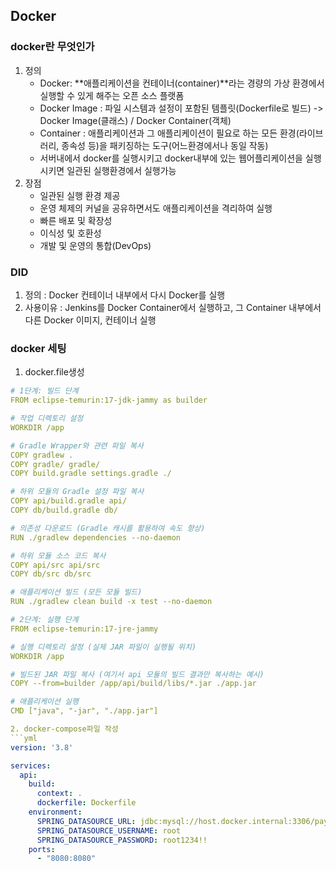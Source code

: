 ## Docker

### docker란 무엇인가
1. 정의 
    - Docker: **애플리케이션을 컨테이너(container)**라는 경량의 가상 환경에서 실행할 수 있게 해주는 오픈 소스 플랫폼
    - Docker Image : 파일 시스템과 설정이 포함된 템플릿(Dockerfile로 빌드) -> Docker Image(클래스) / Docker Container(객체)
    - Container : 애플리케이션과 그 애플리케이션이 필요로 하는 모든 환경(라이브러리, 종속성 등)을 패키징하는 도구(어느환경에서나 동일 작동)
    - 서버내에서 docker를 실행시키고 docker내부에 있는 웹어플리케이션을 실행시키면 일관된 실행환경에서 실행가능
2. 장점
    - 일관된 실행 환경 제공
    - 운영 체제의 커널을 공유하면서도 애플리케이션을 격리하여 실행
    - 빠른 배포 및 확장성
    - 이식성 및 호환성
    - 개발 및 운영의 통합(DevOps)

### DID
1. 정의 :  Docker 컨테이너 내부에서 다시 Docker를 실행
2. 사용이유 : Jenkins를 Docker Container에서 실행하고, 그 Container 내부에서 다른 Docker 이미지, 컨테이너 실행

### docker 세팅

1. docker.file생성
```yml
# 1단계: 빌드 단계
FROM eclipse-temurin:17-jdk-jammy as builder

# 작업 디렉토리 설정
WORKDIR /app

# Gradle Wrapper와 관련 파일 복사
COPY gradlew .
COPY gradle/ gradle/
COPY build.gradle settings.gradle ./

# 하위 모듈의 Gradle 설정 파일 복사
COPY api/build.gradle api/
COPY db/build.gradle db/

# 의존성 다운로드 (Gradle 캐시를 활용하여 속도 향상)
RUN ./gradlew dependencies --no-daemon

# 하위 모듈 소스 코드 복사
COPY api/src api/src
COPY db/src db/src

# 애플리케이션 빌드 (모든 모듈 빌드)
RUN ./gradlew clean build -x test --no-daemon

# 2단계: 실행 단계
FROM eclipse-temurin:17-jre-jammy

# 실행 디렉토리 설정 (실제 JAR 파일이 실행될 위치)
WORKDIR /app

# 빌드된 JAR 파일 복사 (여기서 api 모듈의 빌드 결과만 복사하는 예시)
COPY --from=builder /app/api/build/libs/*.jar ./app.jar

# 애플리케이션 실행
CMD ["java", "-jar", "./app.jar"]

2. docker-compose파일 작성
```yml
version: '3.8'

services:
  api:
    build:
      context: .
      dockerfile: Dockerfile
    environment:
      SPRING_DATASOURCE_URL: jdbc:mysql://host.docker.internal:3306/payment?useSSL=false&useUnicode=true&allowPublicKeyRetrieval=true
      SPRING_DATASOURCE_USERNAME: root
      SPRING_DATASOURCE_PASSWORD: root1234!!
    ports:
      - "8080:8080"
```



